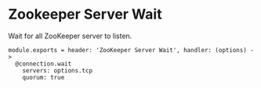 
# Zookeeper Server Wait

Wait for all ZooKeeper server to listen.

    module.exports = header: 'ZooKeeper Server Wait', handler: (options) ->
      @connection.wait
        servers: options.tcp
        quorum: true
